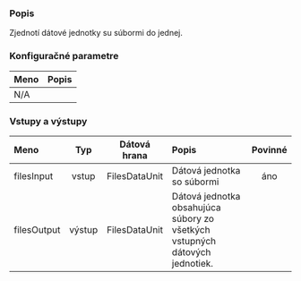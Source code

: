 ### Popis

Zjednotí dátové jednotky su súbormi do jednej.

### Konfiguračné parametre

| Meno | Popis |
|:----|:----|
|N/A||

### Vstupy a výstupy

|Meno |Typ | Dátová hrana | Popis | Povinné |
|:--------|:------:|:------:|:-------------|:---------------------:|
|filesInput  |vstup| FilesDataUnit | Dátová jednotka so súbormi |áno|
|filesOutput |výstup| FilesDataUnit | Dátová jednotka obsahujúca súbory zo všetkých vstupných dátových jednotiek. ||
